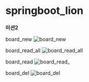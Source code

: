 # springboot_lion

**미션2**

board_new
![board_new](https://user-images.githubusercontent.com/98805756/155830685-88108968-2b1b-476a-a612-aa9dc16afc83.PNG)

board_read_all
![board_read_all](https://user-images.githubusercontent.com/98805756/155830703-dc63c699-a944-409b-9be6-cbdb968c3ddd.PNG)

board_read
![board_read_](https://user-images.githubusercontent.com/98805756/155830716-71fea829-7046-4c43-b0cd-2cd1a141d50b.PNG)


board_del
![board_del](https://user-images.githubusercontent.com/98805756/155830677-16771568-0c28-441d-a83d-bbb03ca42b94.PNG)

